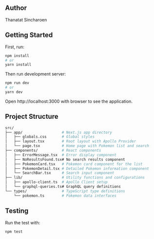 ## Author
Thanatat Sincharoen

## Getting Started
First, run:
```bash
npm install
# or
yarn install
```

Then run development server:
```bash
npm run dev
# or
yarn dev
```

Open http://localhost:3000 with browser to see the application.

## Project Structure

```bash
src/
├── app/                  # Next.js app directory
│   ├── globals.css       # Global styles
│   ├── layout.tsx        # Root layout with Apollo Provider
│   └── page.tsx          # Home page with Pokemon list and search
├── components/           # React components
│   ├── ErrorMessage.tsx  # Error display component
│   ├── NoResultsFound.tsx# No search results component
│   ├── PokemonCard.tsx   # Pokemon card component for the list
│   ├── PokemonDetail.tsx # Detailed Pokemon information component
│   └── SearchBar.tsx     # Search input component
├── lib/                  # Utility functions and configurations
│   ├── apollo-client.ts  # Apollo Client setup
│   └── graphql-queries.ts# GraphQL query definitions
└── types/                # TypeScript type definitions
    └── pokemon.ts        # Pokemon data interfaces
```

## Testing
Run the test with:
```bash
npm test
```